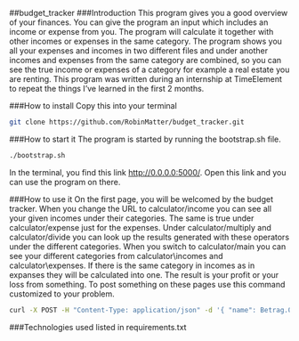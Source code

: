##budget_tracker
###Introduction
This program gives you a good overview of your finances. You can give the program an input which includes an income or expense from you. The program will calculate
it together with other incomes or expenses in the same category. The program shows you all your expenses and incomes in two
different files and under another incomes and expenses from the same category are combined, so you can see the true income
or expenses of a category for example a real estate you are renting.
This program was written during an internship at TimeElement to repeat the things I’ve learned in the first 2 months.

###How to install
Copy this into your terminal
```bash
git clone https://github.com/RobinMatter/budget_tracker.git
```
###How to start it
The program is started by running the bootstrap.sh file.
``` bash
./bootstrap.sh
``` 
In the terminal, you find this link http://0.0.0.0:5000/. Open this link and you can use the program on there.

###How to use it
On the first page, you will be welcomed by the budget tracker. When you change the URL to calculator/income you can see all your given incomes under their categories. The same is true under calculator/expense just for the expenses. Under calculator/multiply and calculator/divide you can look up the results generated with these operators under the different categories. When you switch to calculator/main you can see your different categories from calculator\incomes and calculator\expenses. If there is the same category in incomes as in expanses they will be calculated into one. The result is your profit or your loss from something.
To post something on these pages use this command customized to your problem.

```bash
curl -X POST -H "Content-Type: application/json" -d '{ "name": Betrag.0 }' http://localhost:5000/calculator/?
```



###Technologies used
listed in requirements.txt
